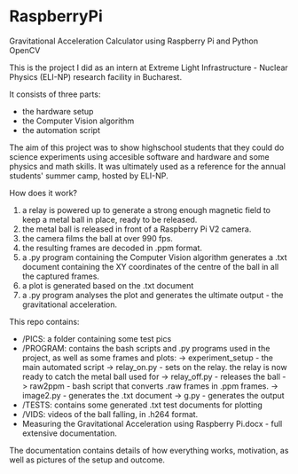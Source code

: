 # RaspberryPi
Gravitational Acceleration Calculator using Raspberry Pi and Python OpenCV

This is the project I did as an intern at Extreme Light Infrastructure - Nuclear Physics (ELI-NP) research facility in Bucharest.

It consists of three parts:
  - the hardware setup
  - the Computer Vision algorithm
  - the automation script
  
The aim of this project was to show highschool students that they could do science experiments using accesible software and hardware and some physics and math skills.
It was ultimately used as a reference for the annual students' summer camp, hosted by ELI-NP.

How does it work?
  1. a relay is powered up to generate a strong enough magnetic field to keep a metal ball in place, ready to be released.
  2. the metal ball is released in front of a Raspberry Pi V2 camera.
  3. the camera films the ball at over 990 fps.
  4. the resulting frames are decoded in .ppm format.
  5. a .py program containing the Computer Vision algorithm generates a .txt document containing the XY coordinates of the centre of the ball in all the captured frames. 
  6. a plot is generated based on the .txt document
  7. a .py program analyses the plot and generates the ultimate output - the gravitational acceleration.

This repo contains:
  - /PICS: a folder containing some test pics
  - /PROGRAM: contains the bash scripts and .py programs used in the project, as well as some frames and plots:
                -> experiment_setup - the main automated script
                -> relay_on.py - sets on the relay. the relay is now ready to catch the metal ball used for
                -> relay_off.py - releases the ball
                -> raw2ppm - bash script that converts .raw frames in .ppm frames.
                -> image2.py - generates the .txt document
                -> g.py - generates the output
  - /TESTS: contains some generated .txt test documents for plotting
  - /VIDS: videos of the ball falling, in .h264 format.
  - Measuring the Gravitational Acceleration using Raspberry Pi.docx - full extensive documentation.
  
  The documentation contains details of how everything works, motivation, as well as pictures of the setup and outcome.
